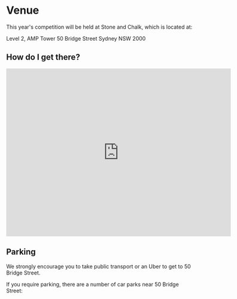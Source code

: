 # Venue

This year's competition will be held at Stone and Chalk, which is located
at:

Level 2, AMP Tower
50 Bridge Street
Sydney NSW 2000

## How do I get there?

<!-- TODO Public Transport -->

<iframe src="https://www.google.com/maps/embed?pb=!1m18!1m12!1m3!1d3151.878368217222!2d144.96267891531863!3d-37.81631787975195!2m3!1f0!2f0!3f0!3m2!1i1024!2i768!4f13.1!3m3!1m2!1s0x6ad642b445ced581%3A0x49e1540573e765e0!2s271+Collins+St%2C+Melbourne+VIC+3004!5e0!3m2!1sen!2sau!4v1500383438178" width="600" height="450" frameborder="0" style="border:0" allowfullscreen></iframe>

## Parking

We strongly encourage you to take public transport or an Uber to get to 50
Bridge Street.

If you require parking, there are a number of car parks near 50 Bridge Street:

<!-- TODO car parks -->
